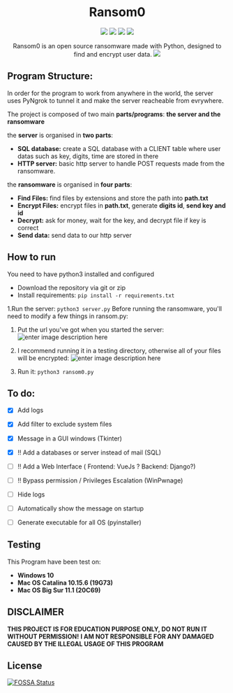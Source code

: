 
<h1 align='center'>Ransom0</h1>

<p align="center">
 <img src='https://api.travis-ci.com/hugolb0/ransom0.svg?branch=master'>
 <img src='https://pyup.io/repos/github/HugoLB0/Ransom0/shield.svg'
 <img src='https://pyup.io/repos/github/HugoLB0/Ransom0/python-3-shield.svg'>
 <img src='https://app.fossa.com/api/projects/git%2Bgithub.com%2FHugoLB0%2FRansom0.svg?type=shield'>
 <img src='https://img.shields.io/github/downloads/HugoLb0/Ransom0/total.svg'>
</p>
<p align="center">
  Ransom0 is an open source ransomware made with Python, designed to find and encrypt user data. 
  <img src="https://hugolb0.000webhostapp.com/ransom0_main.png">
</p>





## Program Structure:
In order for the program to work from anywhere in the world, the server uses PyNgrok to tunnel it and make the server reacheable from evrywhere.

The project is composed of two main **parts/programs**: **the server and the ransomware**

the **server** is organised in **two parts**:
- **SQL database:** create a SQL database with a CLIENT table where user datas such as key, digits, time are stored in there
- **HTTP server:** basic http server to handle POST requests made from the ransomware.

the **ransomware** is organised  in **four parts**:
 - **Find Files:** find files by extensions and store the path into **path.txt**
 - **Encrypt Files:** encrypt files in **path.txt**, generate **digits id**, **send key and id**
 - **Decrypt:** ask for money, wait for the key, and decrypt file if key is correct
-  **Send data:** send data to our http server

## How to run
You need to have python3 installed and configured

 - Download the repository via git or zip
 - Install requirements: `pip install -r requirements.txt`

1.Run the server: `python3 server.py`
Before running the ransomware, you'll need to modify a few things in ransom.py:

 1. Put the url you've got when you started the server: ![enter image description here](https://hugolb0.000webhostapp.com/ransom0_url.png)

 

 2. I recommend running it in a testing directory, otherwise all of your files will be encrypted: ![enter image description here](https://hugolb0.000webhostapp.com/ransom0_directory.png)

2. Run it: `python3 ransom0.py`

## To do:
 - [x] Add logs
 - [x] Add filter to exclude system files
 - [x] Message in a GUI windows (Tkinter)
 - [x] !! Add a databases or server instead of mail (SQL) 
 - [ ] !! Add a Web Interface ( Frontend: VueJs ? Backend: Django?) 
 - [ ] !! Bypass permission / Privileges Escalation (WinPwnage)
 - [ ] Hide logs
 - [ ] Automatically  show the message on startup
 - [ ] Generate executable for all OS (pyinstaller)


## Testing
This Program have been test on:

 - **Windows 10**
 - **Mac OS Catalina 10.15.6 (19G73)**
 - **Mac OS Big Sur 11.1 (20C69)**

## DISCLAIMER 
**THIS PROJECT IS FOR EDUCATION PURPOSE ONLY, DO NOT RUN IT WITHOUT PERMISSION!**
**I AM NOT RESPONSIBLE FOR ANY DAMAGED CAUSED BY THE ILLEGAL USAGE OF THIS PROGRAM**


## License
[![FOSSA Status](https://app.fossa.com/api/projects/git%2Bgithub.com%2FHugoLB0%2FRansom0.svg?type=large)](https://app.fossa.com/projects/git%2Bgithub.com%2FHugoLB0%2FRansom0?ref=badge_large)
